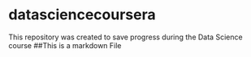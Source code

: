 # datasciencecoursera
 This repository was created to save progress during the Data Science course
##This is a markdown File
